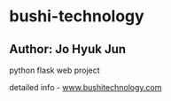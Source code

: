 # bushi-technology

## Author: Jo Hyuk Jun


python flask web project

detailed info - www.bushitechnology.com
